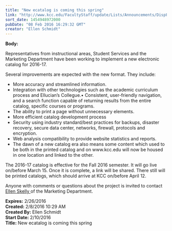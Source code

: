 ```yaml
---
title: "​New ecatalog is coming this spring"
link: "http://www.kcc.edu/FacultyStaff/update/Lists/Announcements/DispForm.aspx?ID=2159"
sort_date: 1454948972000
pubDate: "08 Feb 2016 16:29:32 GMT"
creator: "Ellen Schmidt"
---
```


<div><b>Body:</b> <div class="ExternalClassB9FB7A6F34814656B91ECA25F2810767"><p>Representatives from instructional areas, Student Services and the Marketing Department have been working to implement a new electronic catalog for 2016-17.</p>
<p>Several improvements are expected with the new format. They include:</p>
<ul><li>More accuracy and streamlined information.</li>
<li>Integration with other technologies such as the academic curriculum process and Ellucian’s Collegue.• Consistent, user-friendly navigation, and a search function capable of returning results from the entire catalog, specific courses or programs.</li>
<li>The ability to print a page without unnecessary elements.</li>
<li>More efficient catalog development process</li>
<li>Security using industry standard/best practices for backups, disaster recovery, secure data center, networks, firewall, protocols and encryption. </li>
<li>Web analysis compatibility to provide website statistics and reports.</li>
<li>The dawn of a new catalog era also means some content which used to be both in the printed catalog and on www.kcc.edu will now be housed in one location and linked to the other. </li></ul>
<p>The 2016-17 catalog is effective for the Fall 2016 semester. It will go live on/before March 15. Once it is complete, a link will be shared. There still will be printed catalogs, which should arrive at KCC on/before April 12.</p>
<p>Anyone with comments or questions about the project is invited to contact <a href="mailto:eskelly@kcc.edu">Ellen Skelly </a>of the Marketing Department.</p></div></div>
<div><b>Expires:</b> 2/26/2016</div>
<div><b>Created:</b> 2/8/2016 10:29 AM</div>
<div><b>Created By:</b> Ellen Schmidt</div>
<div><b>Start Date:</b> 2/10/2016</div>
<div><b>Title:</b> ​New ecatalog is coming this spring</div>
